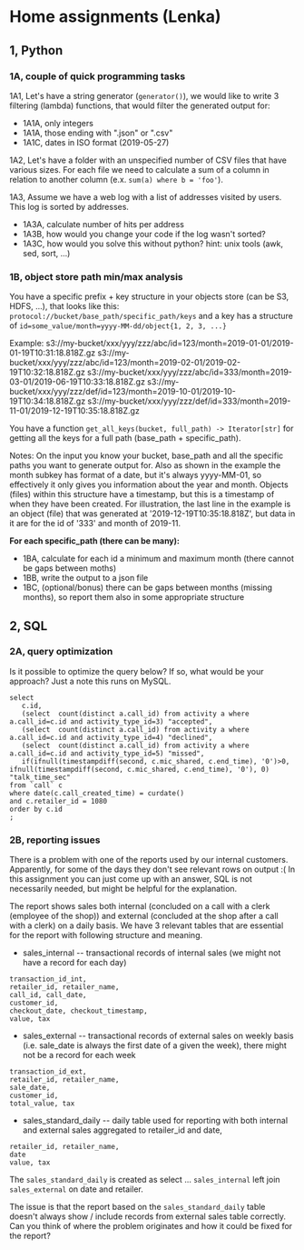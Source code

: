 # Home assignments (Lenka)

## 1, Python

### 1A, couple of quick programming tasks

1A1, Let's have a string generator (`generator()`), we would like to write 3 filtering (lambda) functions, that would filter the generated output for:
 - 1A1A, only integers
 - 1A1A, those ending with ".json" or ".csv"
 - 1A1C, dates in ISO format (2019-05-27)

1A2, Let's have a folder with an unspecified number of CSV files that have various sizes. For each file we need to calculate a sum of a column in relation to another column (e.x. `sum(a) where b = 'foo'`).

1A3, Assume we have a web log with a list of addresses visited by users. This log is sorted by addresses.
 - 1A3A, calculate number of hits per address
 - 1A3B, how would you change your code if the log wasn't sorted?
 - 1A3C, how would you solve this without python? hint: unix tools (awk, sed, sort, ...)

### 1B, object store path min/max analysis
You have a specific prefix + key structure in your objects store (can be S3, HDFS, ...), that looks like this:
`protocol://bucket/base_path/specific_path/keys`  and a key has a structure of `id=some_value/month=yyyy-MM-dd/object{1, 2, 3, ...}`

Example:
s3://my-bucket/xxx/yyy/zzz/abc/id=123/month=2019-01-01/2019-01-19T10:31:18.818Z.gz
s3://my-bucket/xxx/yyy/zzz/abc/id=123/month=2019-02-01/2019-02-19T10:32:18.818Z.gz
s3://my-bucket/xxx/yyy/zzz/abc/id=333/month=2019-03-01/2019-06-19T10:33:18.818Z.gz
s3://my-bucket/xxx/yyy/zzz/def/id=123/month=2019-10-01/2019-10-19T10:34:18.818Z.gz
s3://my-bucket/xxx/yyy/zzz/def/id=333/month=2019-11-01/2019-12-19T10:35:18.818Z.gz

You have a function `get_all_keys(bucket, full_path) -> Iterator[str]` for getting all the keys for a full path (base_path + specific_path).

Notes:
On the input you know your bucket, base_path and all the specific paths you want to generate output for.
Also as shown in the example the month subkey has format of a date, but it's always yyyy-MM-01, so effectively it only gives you information about the year and month. Objects (files) within this structure have a timestamp, but this is a timestamp of when they have been created. For illustration, the last line in the example is an object (file) that was generated at '2019-12-19T10:35:18.818Z', but data in it are for the id of '333' and month of 2019-11.

**For each specific_path (there can be many):**
 - 1BA, calculate for each id a minimum and maximum month (there cannot be gaps between moths)
 - 1BB, write the output to a json file
 - 1BC, (optional/bonus) there can be gaps between months (missing months), so report them also in some appropriate structure

 ## 2, SQL

 ### 2A, query optimization
 Is it possible to optimize the query below? If so, what would be your approach? Just a note this runs on MySQL.

 ```
 select
    c.id,
	(select  count(distinct a.call_id) from activity a where a.call_id=c.id and activity_type_id=3) "accepted",
	(select  count(distinct a.call_id) from activity a where a.call_id=c.id and activity_type_id=4) "declined",
	(select  count(distinct a.call_id) from activity a where a.call_id=c.id and activity_type_id=5) "missed",
	if(ifnull(timestampdiff(second, c.mic_shared, c.end_time), '0')>0, ifnull(timestampdiff(second, c.mic_shared, c.end_time), '0'), 0) "talk_time_sec"
from `call` c
where date(c.call_created_time) = curdate()
and c.retailer_id = 1080
order by c.id
;
```

### 2B, reporting issues
There is a problem with one of the reports used by our internal customers. Apparently, for some of the days they don't see relevant rows on output :(
In this assignment you can just come up with an answer, SQL is not necessarily needed, but might be helpful for the explanation.

The report shows sales both internal (concluded on a call with a clerk (employee of the shop)) and external (concluded at the shop after a call with a clerk) on a daily basis.
We have 3 relevant tables that are essential for the report with following structure and meaning.

- sales_internal -- transactional records of internal sales (we might not have a record for each day)
```
transaction_id_int,
retailer_id, retailer_name,
call_id, call_date,
customer_id,
checkout_date, checkout_timestamp,
value, tax
```
- sales_external -- transactional records of external sales on weekly basis (i.e. sale_date is always the first date of a given the week), there might not be a record for each week
```
transaction_id_ext,
retailer_id, retailer_name,
sale_date,
customer_id,
total_value, tax
```
- sales_standard_daily -- daily table used for reporting with both internal and external sales aggregated to retailer_id and date,
```
retailer_id, retailer_name,
date
value, tax
```
The `sales_standard_daily` is created as select ... `sales_internal` left join `sales_external` on date and retailer.

The issue is that the report based on the `sales_standard_daily` table doesn't always show / include records from external sales table correctly.
Can you think of where the problem originates and how it could be fixed for the report?